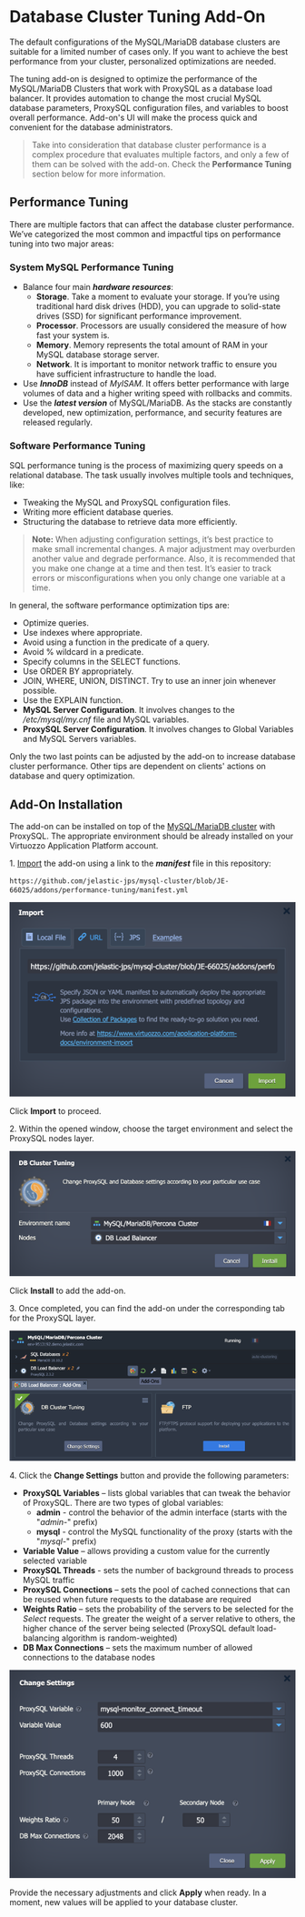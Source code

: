 # Database Cluster Tuning Add-On

The default configurations of the MySQL/MariaDB database clusters are suitable for a limited number of cases only. If you want to achieve the best performance from your cluster, personalized optimizations are needed.

The tuning add-on is designed to optimize the performance of the MySQL/MariaDB Clusters that work with ProxySQL as a database load balancer. It provides automation to change the most crucial MySQL database parameters, ProxySQL configuration files, and variables to boost overall performance. Add-on's UI will make the process quick and convenient for the database administrators.

> Take into consideration that database cluster performance is a complex procedure that evaluates multiple factors, and only a few of them can be solved with the add-on. Check the **Performance Tuning** section below for more information.


## Performance Tuning

There are multiple factors that can affect the database cluster performance. We’ve categorized the most common and impactful tips on performance tuning into two major areas:

### System MySQL Performance Tuning

- Balance four main ***hardware resources***:
  - **Storage**. Take a moment to evaluate your storage. If you’re using traditional hard disk drives (HDD), you can upgrade to solid-state drives (SSD) for significant performance improvement.
  - **Processor**. Processors are usually considered the measure of how fast your system is.
  - **Memory**. Memory represents the total amount of RAM in your MySQL database storage server.
  - **Network**. It is important to monitor network traffic to ensure you have sufficient infrastructure to handle the load.
- Use ***InnoDB*** instead of *MyISAM*. It offers better performance with large volumes of data and a higher writing speed with rollbacks and commits.
- Use the ***latest version*** of MySQL/MariaDB. As the stacks are constantly developed, new optimization, performance, and security features are released regularly.

### Software Performance Tuning

SQL performance tuning is the process of maximizing query speeds on a relational database. The task usually involves multiple tools and techniques, like:

- Tweaking the MySQL and ProxySQL configuration files.
- Writing more efficient database queries.
- Structuring the database to retrieve data more efficiently.

> **Note:** When adjusting configuration settings, it’s best practice to make small incremental changes. A major adjustment may overburden another value and degrade performance. Also, it is recommended that you make one change at a time and then test. It’s easier to track errors or misconfigurations when you only change one variable at a time.

In general, the software performance optimization tips are:

- Optimize queries.
- Use indexes where appropriate.
- Avoid using a function in the predicate of a query.
- Avoid % wildcard in a predicate.
- Specify columns in the SELECT functions.
- Use ORDER BY appropriately.
- JOIN, WHERE, UNION, DISTINCT. Try to use an inner join whenever possible.
- Use the EXPLAIN function.
- **MySQL Server Configuration**. It involves changes to the */etc/mysql/my.cnf* file and MySQL variables.
- **ProxySQL Server Configuration**. It involves changes to Global Variables and MySQL Servers variables.

Only the two last points can be adjusted by the add-on to increase database cluster performance. Other tips are dependent on clients' actions on database and query optimization.


## Add-On Installation

The add-on can be installed on top of the [MySQL/MariaDB cluster](https://www.virtuozzo.com/application-platform-docs/auto-clustering/#mysql) with ProxySQL. The appropriate environment should be already installed on your Virtuozzo Application Platform account.

1\. [Import](https://www.virtuozzo.com/application-platform-docs/environment-import/) the add-on using a link to the ***manifest*** file in this repository:

```
https://github.com/jelastic-jps/mysql-cluster/blob/JE-66025/addons/performance-tuning/manifest.yml
```

![import add-on](images/01-import-addon.png)

Click **Import** to proceed.

2\. Within the opened window, choose the target environment and select the ProxySQL nodes layer.

![install add-on](images/02-install-addon.png)

Click **Install** to add the add-on.

3\. Once completed, you can find the add-on under the corresponding tab for the ProxySQL layer.

![change settings add-on](images/03-change-settings-addon.png)

4\. Click the **Change Settings** button and provide the following parameters:

- **ProxySQL Variables** – lists global variables that can tweak the behavior of ProxySQL. There are two types of global variables:
  - **admin** - control the behavior of the admin interface (starts with the "*admin-*" prefix)
  - **mysql** - control the MySQL functionality of the proxy (starts with the "*mysql-*" prefix)
- **Variable Value** – allows providing a custom value for the currently selected variable
- **ProxySQL Threads** - sets the number of background threads to process MySQL traffic
- **ProxySQL Connections** – sets the pool of cached connections that can be reused when future requests to the database are required
- **Weights Ratio** – sets the probability of the servers to be selected for the *Select* requests. The greater the weight of a server relative to others, the higher chance of the server being selected (ProxySQL default load-balancing algorithm is random-weighted)
- **DB Max Connections** – sets the maximum number of allowed connections to the database nodes

![tuning database settings](images/04-tuning-database-settings.png)

Provide the necessary adjustments and click **Apply** when ready. In a moment, new values will be applied to your database cluster.